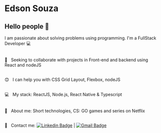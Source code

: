 
# Edson Souza

## Hello people 👋
I am passionate about solving problems using programming.
I'm a FullStack Developer :computer:

 <br/> :purple_heart: &nbsp; Seeking to collaborate with projects in Front-end and backend using React and nodeJS
 
 <br/> :blush: &nbsp; I can help you with CSS Grid Layout, Flexbox, nodeJS
 
 <br/> :computer: &nbsp; My stack: ReactJS, Node.js, React Native & Typescript

 <br/> 💬  &nbsp; About me: Short technologies, CS: GO games and series on Netflix

 <br/> :email: &nbsp; Contact me: 
 [![Linkedin Badge](https://img.shields.io/badge/-EdsonM.Souza-blue?style=flat-square&logo=Linkedin&logoColor=white&link=https://www.linkedin.com/in/edson-m-souza-621ab4182/)](https://www.linkedin.com/in/edson-m-souza-621ab4182/) 
| 
[![Gmail Badge](https://img.shields.io/badge/-edsonmelo754@gmail.com-c14438?style=flat-square&logo=Gmail&logoColor=white&link=mailto:edsonmelo754@gmail)](mailto:edsonmelo754@gmail)

